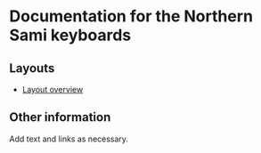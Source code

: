 # Documentation for the Northern Sami keyboards

## Layouts

-   [Layout overview](layout.html)

## Other information

Add text and links as necessary.
